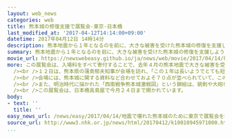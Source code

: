 ```yaml
---
layout: web_news
categories: web
title: 熊本城の修復支援で展覧会-東京-日本橋
last_modified_at: '2017-04-12T14:14:00+09:00'
datetime: 2017年04月12日 14時14分
description: 熊本地震から１年となるのを前に、大きな被害を受けた熊本城の修復を支援しようと、城に関する資料などを集めた展覧会が、東京・日本橋で始まりました。
summary: 熊本地震から１年となるのを前に、大きな被害を受けた熊本城の修復を支援しようと、城に関する資料などを集めた展覧会が、東京・日本橋で始まりました。
movie_url: https://newswebeasy.github.io/ja/news/web/movie/2017/04/14/k10010945971000.mp4
more: この展覧会は、入場料をすべて寄付することで、去年４月の熊本地震で大きな被害を受けた熊本城の修復を支援しようと、東京・日本橋のデパートで始まりました。<br
  /><br />１２日は、熊本県の蒲島郁夫知事が会場を訪れ、「この１年は長いようでとても短かった。熊本への支援に感謝し、復旧や復興を成し遂げたい」と述べました。<br
  /><br />会場には、熊本城に関する資料など合わせておよそ７０点が並べられていて、このうち、城を築いた加藤清正が使ったとされるかっちゅうは、漆で塗られた胴やえぼし型のかぶとに蛇の目の紋様が施された豪華なものです。<br
  /><br />また、明治時代に描かれた「西南戦争熊本城激戦図」という錦絵は、銃剣や大砲を使って城を攻めている薩摩軍を描いていて、激しい戦いの様子を伝えています。<br
  /><br />この展覧会は、日本橋高島屋で今月２４日まで開かれています。
body:
- text: ''
  title: ''
easy_news_url: /news/easy/2017/04/14/地震で壊れた熊本城のために東京で展覧会を開く/
source_url: http://www3.nhk.or.jp/news/html/20170412/k10010945971000.html
...
```

